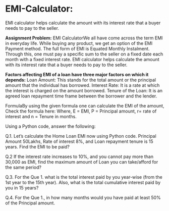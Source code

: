# EMI-Calculator:

EMI calculator helps calculate the amount with its interest rate that a buyer needs to pay to the seller.

**Assignment Problem:**
EMI CalculatorWe all have come across the term EMI in everyday life. While buying any product, we get an option of the EMI Payment method. The full form of EMI is Equated Monthly Instalment. Through this, one must pay a specific sum to the seller on a fixed date each month with a fixed interest rate. EMI calculator helps calculate the amount with its interest rate that a buyer needs to pay to the seller.

**Factors affecting EMI of a loan have three major factors on which it depends:**
Loan Amount: This stands for the total amount or the principal amount that the individual has borrowed.
Interest Rate: It is a rate at which the interest is charged on the amount borrowed.
Tenure of the Loan: It is an agreed loan repayment time frame between the borrower and the lender.

FormulaBy using the given formula one can calculate the EMI of the amount, Check the formula here:
Where, E = EMI, P = Principal amount, r= rate of interest and n = Tenure in months.

Using a Python code, answer the following:

Q.1. Let’s calculate the Home Loan EMI now using Python code. Principal Amount 50Lakhs, Rate of interest 8%, and Loan repayment tenure is 15 years. Find the EMI to be paid?

Q.2 If the interest rate increases to 10%, and you cannot pay more than 30,000 as EMI, find the maximum amount of Loan you can take/afford for the same period?

Q.3. For the Que 1. what is the total interest paid by you year-wise (from the 1st year to the 15th year). Also, what is the total cumulative interest paid by you in 15 years?

Q.4. For the Que 1., in how many months would you have paid at least 50% of the Principal amount.
